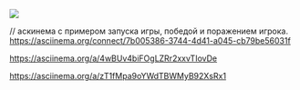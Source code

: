 <a href="https://codeclimate.com/github/Daukaevt/app/maintainability"><img src="https://api.codeclimate.com/v1/badges/0f42ee974cc2ae400dac/maintainability" /></a>


// аскинема с примером запуска игры, победой и поражением игрока.
https://asciinema.org/connect/7b005386-3744-4d41-a045-cb79be56031f

https://asciinema.org/a/4wBUv4biFOgLZRr2xxvTIovDe

https://asciinema.org/a/zT1fMpa9oYWdTBWMyB92XsRx1
